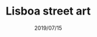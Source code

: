 ---
layout: photo_gallery

title: "Lisboa street art"
date: "2019/07/15"
best_image: "DSC7673.jpg"
folder_path: "/lisboa_street_art/"
---